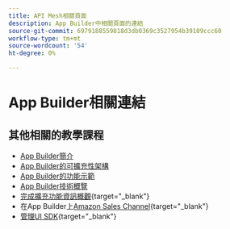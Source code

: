 ```yaml
---
title: API Mesh相關頁面
description: App Builder中相關頁面的連結
source-git-commit: 6979188559818d3db0369c3527954b39109ccc60
workflow-type: tm+mt
source-wordcount: '54'
ht-degree: 0%

---
```


# App Builder相關連結

## 其他相關的教學課程

* [App Builder簡介](../app-builder/introduction-to-app-builder.md)
* [App Builder的可擴充性架構](../app-builder/extensibility-framework-commerce-eventing.md)
* [App Builder的功能示範](../app-builder/app-builder-functional-demonstration.md)
* [App Builder技術概覽](../app-builder/app-builder-technical-overview.md)
* [完成擴充功能資訊概觀](https://developer.adobe.com/commerce/marketplace/guides/sellers/extension-information/){target="_blank"}
* 在App Builder上[Amazon Sales Channel](https://developer.adobe.com/commerce/extensibility/amazon-sales-channel/){target="_blank"}
* [管理UI SDK](https://developer.adobe.com/commerce/extensibility/admin-ui-sdk/){target="_blank"}
